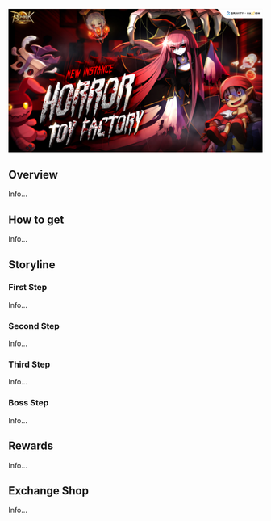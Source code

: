 ![HTF](img/HTF/HTF.jpg)

## Overview

Info...

## How to get

Info...

## Storyline

### First Step

Info...

### Second Step

Info...

### Third Step

Info...

### Boss Step

Info...

## Rewards

Info...

## Exchange Shop

Info...
